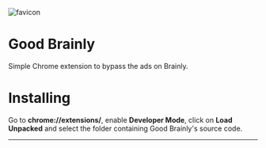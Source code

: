 ![favicon](https://i.ibb.co/M1hcB9j/favicon-small.png)
# Good Brainly
Simple Chrome extension to bypass the ads on Brainly.

# Installing
Go to **chrome://extensions/**, enable **Developer Mode**, click on **Load Unpacked** and select the folder containing Good Brainly's source code.

---
